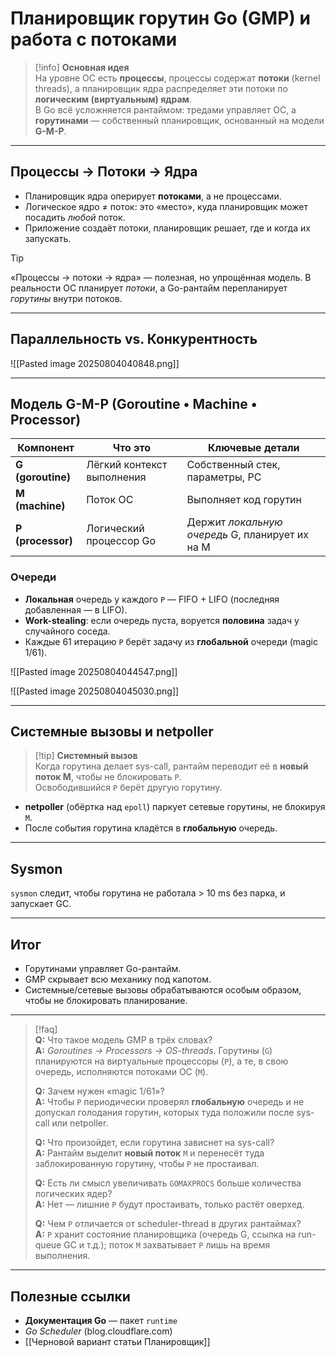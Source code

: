 # Планировщик горутин Go (GMP) и работа с потоками

> [!info] **Основная идея**  
> На уровне ОС есть **процессы**, процессы содержат **потоки** (kernel threads), а планировщик ядра распределяет эти потоки по **логическим (виртуальным) ядрам**.  
> В Go всё усложняется рантаймом: тредами управляет ОС, а **горутинами** — собственный планировщик, основанный на модели **G-M-P**.

---

## Процессы → Потоки → Ядра

- Планировщик ядра оперирует **потоками**, а не процессами.  
- Логическое ядро ≠ поток: это «место», куда планировщик может посадить *любой* поток.  
- Приложение создаёт потоки, планировщик решает, где и когда их запускать.

> [!tip]  
> «Процессы → потоки → ядра» — полезная, но упрощённая модель. В реальности ОС планирует *потоки*, а Go-рантайм перепланирует *горутины* внутри потоков.

---

## Параллельность vs. Конкурентность

![[Pasted image 20250804040848.png]]

---

## Модель **G-M-P** (Goroutine • Machine • Processor)

| Компонент | Что это | Ключевые детали |
|-----------|---------|-----------------|
| **G (goroutine)** | Лёгкий контекст выполнения | Собственный стек, параметры, PC |
| **M (machine)**   | Поток ОС | Выполняет код горутин |
| **P (processor)** | Логический процессор Go | Держит *локальную очередь* G, планирует их на M |

### Очереди

- **Локальная** очередь у каждого `P` — FIFO + LIFO (последняя добавленная — в LIFO).  
- **Work-stealing**: если очередь пуста, воруется **половина** задач у случайного соседа.  
- Каждые 61 итерацию `P` берёт задачу из **глобальной** очереди (magic 1/61).

![[Pasted image 20250804044547.png]]

![[Pasted image 20250804045030.png]]

---

## Системные вызовы и netpoller

> [!tip] **Системный вызов**  
> Когда горутина делает sys-call, рантайм переводит её в **новый поток M**, чтобы не блокировать `P`.  
> Освободившийся `P` берёт другую горутину.

- **netpoller** (обёртка над `epoll`) паркует сетевые горутины, не блокируя `M`.  
- После события горутина кладётся в **глобальную** очередь.

---

## Sysmon

`sysmon` следит, чтобы горутина не работала > 10 ms без парка, и запускает GC.

---

## Итог

- Горутинами управляет Go-рантайм.  
- GMP скрывает всю механику под капотом.  
- Системные/сетевые вызовы обрабатываются особым образом, чтобы не блокировать планирование.

---

> [!faq]  
> **Q:** Что такое модель GMP в трёх словах?  
> **A:** *Goroutines → Processors → OS-threads*. Горутины (`G`) планируются на виртуальные процессоры (`P`), а те, в свою очередь, исполняются потоками ОС (`M`).  
>  
> **Q:** Зачем нужен «magic 1/61»?  
> **A:** Чтобы `P` периодически проверял **глобальную** очередь и не допускал голодания горутин, которых туда положили после sys-call или netpoller.  
>  
> **Q:** Что произойдет, если горутина зависнет на sys-call?  
> **A:** Рантайм выделит **новый поток** `M` и перенесёт туда заблокированную горутину, чтобы `P` не простаивал.  
>  
> **Q:** Есть ли смысл увеличивать `GOMAXPROCS` больше количества логических ядер?  
> **A:** Нет — лишние `P` будут простаивать, только растёт оверхед.  
>  
> **Q:** Чем `P` отличается от scheduler-thread в других рантаймах?  
> **A:** `P` хранит состояние планировщика (очередь G, ссылка на run-queue GC и т.д.); поток `M` захватывает `P` лишь на время выполнения.

---

## Полезные ссылки

- **Документация Go** — пакет `runtime`  
- *Go Scheduler* (blog.cloudflare.com)  
- [[Черновой вариант статьи Планировщик]]